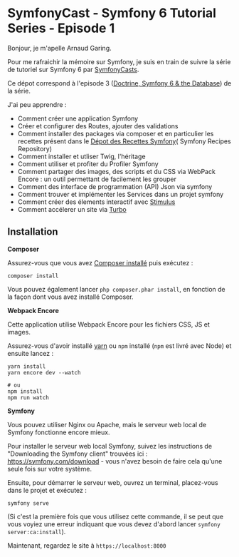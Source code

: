 # SymfonyCast - Symfony 6 Tutorial Series - Episode 1

Bonjour, je m'apelle Arnaud Garing.

Pour me rafraichir la mémoire sur Symfony, je suis en train de suivre la série de tutoriel sur Symfony 6
par [SymfonyCasts](https://symfonycasts.com/tracks/symfony).

Ce dépot correspond à l'episode
3 ([Doctrine, Symfony 6 & the Database](https://symfonycasts.com/screencast/symfony-doctrine)) de la série.

J'ai peu apprendre :

* Comment créer une application Symfony
* Créer et configurer des Routes, ajouter des validations
* Comment installer des packages via composer et en particulier les recettes présent dans
  le [Dépot des Recettes Symfony](https://github.com/symfony/recipes)( Symfony Recipes Repository)
* Comment installer et utliser Twig, l'héritage
* Comment utiliser et profiter du Profiler Symfony
* Comment partager des images, des scripts et du CSS via WebPack Encore : un outil permettant de facilement les grouper
* Comment des interface de programmation (API) Json via symfony
* Comment trouver et implémenter les Services dans un projet symfony
* Comment créer des élements interactif avec [Stimulus](https://stimulus.hotwired.dev/)
* Comment accélerer un site via [Turbo](https://turbo.hotwired.dev/)

## Installation

**Composer**

Assurez-vous que vous avez [Composer installé](https://getcomposer.org/download/) puis exécutez :

```shell
composer install
```

Vous pouvez également lancer `php composer.phar install`, en fonction de la façon dont vous avez installé Composer.

**Webpack Encore**

Cette application utilise Webpack Encore pour les fichiers CSS, JS et images.

Assurez-vous d'avoir installé [yarn](https://yarnpkg.com/lang/en/) ou `npm` installé (`npm` est livré avec Node) et
ensuite lancez :

```shell
yarn install
yarn encore dev --watch

# ou
npm install
npm run watch
```

**Symfony**

Vous pouvez utiliser Nginx ou Apache, mais le serveur web local de Symfony fonctionne encore mieux.

Pour installer le serveur web local Symfony, suivez les instructions de "Downloading the Symfony client" trouvées
ici : https://symfony.com/download - vous n'avez besoin de faire cela qu'une seule fois sur votre système.

Ensuite, pour démarrer le serveur web, ouvrez un terminal, placez-vous dans le projet et exécutez :

```shell
symfony serve
```

(Si c'est la première fois que vous utilisez cette commande, il se peut que vous voyiez une erreur indiquant que vous
devez d'abord lancer `symfony server:ca:install`).

Maintenant, regardez le site à `https://localhost:8000`